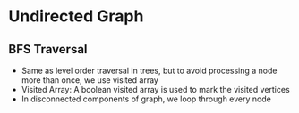 # Undirected Graph

## BFS Traversal
- Same as level order traversal in trees, but to avoid processing a node more than once, we use visited array
- Visited Array: A boolean visited array is used to mark the visited vertices
- In disconnected components of graph, we loop through every node